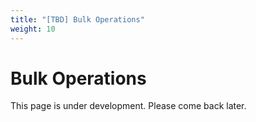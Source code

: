 ```yaml
---
title: "[TBD] Bulk Operations"
weight: 10
---
```


# Bulk Operations

This page is under development. Please come back later.


